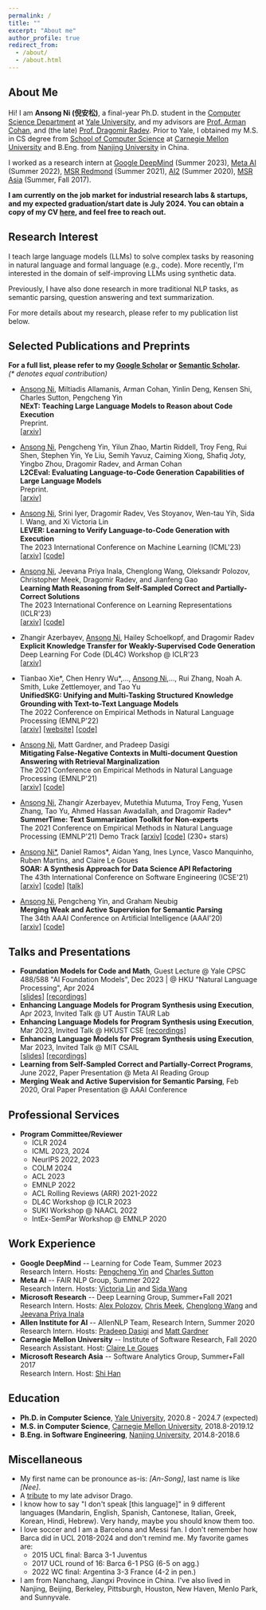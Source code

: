 ```yaml
---
permalink: /
title: ""
excerpt: "About me"
author_profile: true
redirect_from: 
  - /about/
  - /about.html
---
```


About Me
------
Hi! I am **Ansong Ni (倪安松)**, a final-year Ph.D. student in the [Computer Science Department](https://cpsc.yale.edu) at [Yale University](https://yale.edu), and my advisors are [Prof. Arman Cohan](https://armancohan.com/), and (the late) [Prof. Dragomir Radev](http://www.cs.yale.edu/homes/radev). 
Prior to Yale, I obtained my M.S. in CS degree from [School of Computer Science](https://cs.cmu.edu) at [Carnegie Mellon University](https://cmu.edu) and B.Eng. from [Nanjing University](https:ww.//nju.edu.cn) in China.

I worked as a research intern at [Google DeepMind](https://www.deepmind.com/) (Summer 2023), [Meta AI](https://www.facebook.com/MetaAI/) (Summer 2022), [MSR Redmond](https://www.microsoft.com/en-us/research/group/deep-learning-group) (Summer 2021), [AI2](https://allenai.org) (Summer 2020), [MSR Asia](https://www.microsoft.com/en-us/research/lab/microsoft-research-asia/) (Summer, Fall 2017).

**I am currently on the job market for industrial research labs & startups, and my expected graduation/start date is July 2024. You can obtain a copy of my CV [here](https://github.com/niansong1996/niansong1996.github.io/tree/master/files/Ansong_Ni-Yale.pdf), and feel free to reach out.** 

Research Interest
------
I teach large language models (LLMs) to solve complex tasks by reasoning in natural language and formal language (e.g., code). More recently, I'm interested in the domain of self-improving LLMs using synthetic data. 

Previously, I have also done research in more traditional NLP tasks, as semantic parsing, question answering and text summarization.

For more details about my research, please refer to my publication list below.
 
Selected Publications and Preprints
------
**For a full list, please refer to my [Google Scholar](https://scholar.google.com/citations?user=4IA1clAAAAAJ&hl=en) or [Semantic Scholar](https://www.semanticscholar.org/author/Ansong-Ni/33981736).**   
*(\* denotes equal contribution)*

* <u>Ansong Ni</u>, Miltiadis Allamanis, Arman Cohan, Yinlin Deng, Kensen Shi, Charles Sutton, Pengcheng Yin  
**NExT: Teaching Large Language Models to Reason about Code Execution**  
Preprint.  
    [\[arxiv\]](https://arxiv.org/abs/2404.14662)

* <u>Ansong Ni</u>, Pengcheng Yin, Yilun Zhao, Martin Riddell, Troy Feng, Rui Shen, Stephen Yin, Ye Liu, Semih Yavuz, Caiming Xiong, Shafiq Joty, Yingbo Zhou, Dragomir Radev, and Arman Cohan  
**L2CEval: Evaluating Language-to-Code Generation Capabilities of Large Language Models**  
Preprint.  
    [\[arxiv\]](https://arxiv.org/abs/2309.17446)

* <u>Ansong Ni</u>, Srini Iyer, Dragomir Radev, Ves Stoyanov, Wen-tau Yih, Sida I. Wang, and Xi Victoria Lin  
**LEVER: Learning to Verify Language-to-Code Generation with Execution**    
The 2023 International Conference on Machine Learning (ICML'23)  
    [\[arxiv\]](https://arxiv.org/abs/2302.08468)
    [\[code\]](https://github.com/niansong1996/lever)  

* <u>Ansong Ni</u>, Jeevana Priya Inala, Chenglong Wang, Oleksandr Polozov, Christopher Meek, Dragomir Radev, and Jianfeng Gao   
**Learning Math Reasoning from Self-Sampled Correct and Partially-Correct Solutions**    
The 2023 International Conference on Learning Representations (ICLR'23)  
    [\[arxiv\]](https://arxiv.org/abs/2205.14318)
    [\[code\]](https://github.com/microsoft/TraceCodegen)

* Zhangir Azerbayev, <u>Ansong Ni</u>, Hailey Schoelkopf, and Dragomir Radev  
**Explicit Knowledge Transfer for Weakly-Supervised Code Generation**   
Deep Learning For Code (DL4C) Workshop @ ICLR'23  
    [\[arxiv\]](https://arxiv.org/abs/2211.16740)     

* Tianbao Xie\*, Chen Henry Wu\*,..., <u>Ansong Ni</u>,..., Rui Zhang, Noah A. Smith, Luke Zettlemoyer, and Tao Yu  
**UnifiedSKG: Unifying and Multi-Tasking Structured Knowledge Grounding with Text-to-Text Language Models**  
The 2022 Conference on Empirical Methods in Natural Language Processing (EMNLP'22)  
    [\[arxiv\]](https://arxiv.org/abs/2201.05966)
    [\[website\]](https://unifiedskg.com/)
    [\[code\]](https://github.com/HKUNLP/UnifiedSKG)  

* <u>Ansong Ni</u>, Matt Gardner, and Pradeep Dasigi  
**Mitigating False-Negative Contexts in Multi-document Question Answering with Retrieval Marginalization**  
The 2021 Conference on Empirical Methods in Natural Language Processing (EMNLP'21)  
    [\[arxiv\]](https://arxiv.org/abs/2103.12235) 
    [\[code\]](https://github.com/niansong1996/retrieval_marginalization)

* <u>Ansong Ni</u>, Zhangir Azerbayev, Mutethia Mutuma, Troy Feng, Yusen Zhang, Tao Yu, Ahmed Hassan Awadallah, and Dragomir Radev*  
**SummerTime: Text Summarization Toolkit for Non-experts**  
The 2021 Conference on Empirical Methods in Natural Language Processing (EMNLP'21) Demo Track
    [\[arxiv\]](https://arxiv.org/abs/2108.12738) 
    [\[code\]](https://github.com/Yale-LILY/SummerTime) (230+ stars)

* <u>Ansong Ni*</u>, Daniel Ramos\*, Aidan Yang, Ines Lynce, Vasco Manquinho, Ruben Martins, and Claire Le Goues  
**SOAR: A Synthesis Approach for Data Science API Refactoring**  
The 43th International Conference on Software Engineering (ICSE'21)  
    [\[arxiv\]](https://arxiv.org/abs/2102.06726)
    [\[code\]](https://github.com/danieltrt/SOAR)
    [\[talk\]](https://www.youtube.com/watch?v=RDRVGkVwcQQ)

* <u>Ansong Ni</u>, Pengcheng Yin, and Graham Neubig   
**Merging Weak and Active Supervision for Semantic Parsing**   
The 34th AAAI Conference on Artificial Intelligence (AAAI'20)   
    [\[arxiv\]](http://arxiv.org/abs/1911.12986)
    [\[code\]](https://github.com/niansong1996/wassp)

Talks and Presentations
------
* **Foundation Models for Code and Math**, 
Guest Lecture @ Yale CPSC 488/588 "AI Foundation Models", Dec 2023 | @ HKU "Natural Language Processing", Apr 2024  
    [\[slides\]](https://github.com/niansong1996/niansong1996.github.io/tree/master/files/Ansong_Yale_488_guest_lecture.pdf)
    [\[recordings\]](https://drive.google.com/file/d/1MI2Q34iSF_dFoYQSOzOaA8Hzgo1EA71d/view?usp=sharing)
* **Enhancing Language Models for Program Synthesis using Execution**, Apr 2023, Invited Talk @ UT Austin TAUR Lab  
* **Enhancing Language Models for Program Synthesis using Execution**, Mar 2023, Invited Talk @ HKUST CSE
    [\[recordings\]](https://hkust.zoom.us/rec/share/cjX9cs20nS7Tx6Hs140RMutst4lA7OTgL-YeNwkPrnHlqpfnPjeOTZFcbCNtlSsF.r3DyXZTBoCGGHXyR)
* **Enhancing Language Models for Program Synthesis using Execution**, Mar 2023, Invited Talk @ MIT CSAIL   
    [\[slides\]](https://github.com/niansong1996/niansong1996.github.io/tree/master/files/Ansong_MIT_Talk.pdf)
    [\[recordings\]](https://t.co/pKMiHR7OXd)
* **Learning from Self-Sampled Correct and Partially-Correct Programs**, June 2022, Paper Presentation @ Meta AI Reading Group  
* **Merging Weak and Active Supervision for Semantic Parsing**, Feb 2020, Oral Paper Presentation @ AAAI Conference  

Professional Services
------
* **Program Committee/Reviewer** 
  * ICLR 2024
  * ICML 2023, 2024
  * NeurIPS 2022, 2023
  * COLM 2024
  * ACL 2023
  * EMNLP 2022
  * ACL Rolling Reviews (ARR) 2021-2022
  * DL4C Workshop @ ICLR 2023
  * SUKI Workshop @ NAACL 2022
  * IntEx-SemPar Workshop @ EMNLP 2020

Work Experience
------
* **Google DeepMind** -- Learning for Code Team, Summer 2023  
    Research Intern. Hosts: [Pengcheng Yin](https://research.google/people/PengchengYin/) and [Charles Sutton](https://research.google/people/CharlesSutton/) 
* **Meta AI** -- FAIR NLP Group, Summer 2022  
    Research Intern. Hosts: [Victoria Lin](http://victorialin.net/) and [Sida Wang](http://www.sidaw.xyz/) 
* **Microsoft Research** -- Deep Learning Group,  Summer+Fall 2021  
    Research Intern. Hosts: [Alex Polozov](https://alexpolozov.com), [Chris Meek](https://www.microsoft.com/en-us/research/people/meek/), [Chenglong Wang](https://chenglongwang.org/) and [Jeevana Priya Inala](https://jinala.github.io/)
* **Allen Institute for AI** -- AllenNLP Team, Research Intern, Summer 2020  
    Research Intern. Hosts: [Pradeep Dasigi](https://pdasigi.github.io/) and [Matt Gardner](https://matt-gardner.github.io/)
* **Carnegie Mellon University** -- Institute of Software Research, Fall 2020   
    Research Assistant. Host: [Claire Le Goues](https://clairelegoues.com/)
* **Microsoft Research Asia** -- Software Analytics Group, Summer+Fall 2017  
    Research Intern. Host: [Shi Han](https://www.microsoft.com/en-us/research/people/shihan/)

Education
------
* **Ph.D. in Computer Science**, [Yale University](https://yale.edu), 2020.8 - 2024.7 (expected)
* **M.S. in Computer Science**, [Carnegie Mellon University](https://cs.cmu.edu), 2018.8-2019.12
* **B.Eng. in Software Engineering**, [Nanjing University](https://www.nju.edu.cn), 2014.8-2018.6

Miscellaneous
------
* My first name can be pronounce as-is: *[An-Song]*, last name is like *[Nee]*.
* A [tribute](https://x.com/AnsongNi/status/1641661325624352771?s=20) to my late advisor Drago.
* I know how to say "I don't speak [this language]" in 9 different languages (Mandarin, English, Spanish, Cantonese, Italian, Greek, Korean, Hindi, Hebrew). Very handy, maybe you should know them too.
* I love soccer and I am a Barcelona and Messi fan. I don't remember how Barca did in UCL 2018-2024 and don't remind me. My favorite games are: 
  * 2015 UCL final: Barca 3-1 Juventus
  * 2017 UCL round of 16: Barca 6-1 PSG (6-5 on agg.)
  * 2022 WC final: Argentina 3-3 France (4-2 in pen.)
* I am from Nanchang, Jiangxi Province in China. I've also lived in Nanjing, Beijing, Berkeley, Pittsburgh, Houston, New Haven, Menlo Park, and Sunnyvale.
